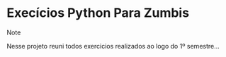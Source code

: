 # **Execícios Python Para Zumbis**

> [!Note]
> Nesse projeto reuni todos exercicios realizados ao logo do 1º semestre...
